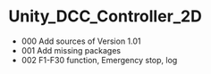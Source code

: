 # Unity_DCC_Controller_2D
 - 000 Add sources of Version 1.01
 - 001 Add missing packages
 - 002 F1-F30 function, Emergency stop, log
